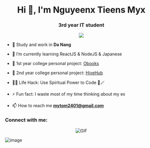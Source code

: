 <h1 align="center">Hi 👋, I'm Nguyeenx Tieens Myx</h1>
<h3 align="center">3rd year IT student</h3>
<p align="center">
  <a align="center" href="https://github.com/DenverCoder1/readme-typing-svg"><img src="https://readme-typing-svg.herokuapp.com?&font=IBM+Plex+Sans&color=F72EE2&size=25&lines=Welcome+to+my+GitHub+Profile!;I'm+a+Front+end+developer" /></a>
</p>

- 🔭 Study and work in **Da Nang**

- 🌱 I’m currently learning ReactJS & NodeJS & Japanese

- 💬 1st year college personal project: [Obooks](https://github.com/tienmynguyen/obookpromax.git)

- 💬 2nd year college personal project: [HiveHub](https://github.com/tienmynguyen/HiveHub.git)

- 👨‍💻 Life Hack: Use Spiritual Power to Code 🔮🪄

- ⚡ Fun fact: I waste most of my time thinking about my ex

- 📫 How to reach me **mytom2401@gmail.com**

<h3 align="left">Connect with me:</h3>

<p align="center">
<img align="middle" alt="GIF" src="https://i.pinimg.com/originals/65/a5/ec/65a5ec60b90f6b8faede3390ad5ee065.gif" />
</p>
<p>

</p>
<p align="center">

![image](https://user-images.githubusercontent.com/61057666/169029838-74df663d-2e62-4d77-bdff-b43f7d63f00f.png)

</p>